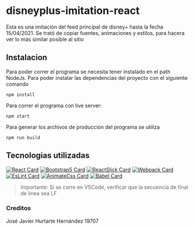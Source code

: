 # disneyplus-imitation-react

Esta es una imitación del feed principal de disney+ hasta la fecha 15/04/2021. Se trató de copiar fuentes, animaciones y estilos, para hacera ver lo más similar posible al sitio

## Instalacion

Para poder correr el programa se necesita tener instalado en el path NodeJs. Para poder instalar las dependencias del proyecto con el siguiente comando
```
npm install
```

Para correr el programa con live server:

```
npm start
```

Para generar los archivos de producción del programa se utiliza

```
npm run build
```

## Tecnologias utilizadas

[![React Card](https://github-readme-stats.vercel.app/api/pin/?username=facebook&repo=react&theme=dark)](https://github.com/facebook/react)
[![Bootstrap5 Card](https://github-readme-stats.vercel.app/api/pin/?username=twbs&repo=bootstrap&theme=dark)](https://github.com/twbs/bootstrap)
[![ReactSlick Card](https://github-readme-stats.vercel.app/api/pin/?username=akiran&repo=react-slick&theme=dark)](https://github.com/akiran/react-slick)
[![Webpack Card](https://github-readme-stats.vercel.app/api/pin/?username=webpack&repo=webpack&theme=dark)](https://github.com/webpack/webpack)
[![EsLint Card](https://github-readme-stats.vercel.app/api/pin/?username=eslint&repo=eslint&theme=dark)](https://github.com/eslint/eslint)
[![AnimateCss Card](https://github-readme-stats.vercel.app/api/pin/?username=animate-css&repo=animate.css&theme=dark)](https://github.com/animate-css/animate.css)
[![Babel Card](https://github-readme-stats.vercel.app/api/pin/?username=babel&repo=babel&theme=dark)](https://github.com/babel/babel)

> Importante: Si se corre en VSCode, verificar que la secuencia de final de linea sea LF


### Creditos

José Javier Hurtarte Hernández 19707


